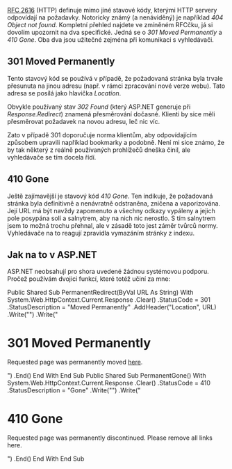 <!-- dcterms:identifier = aspnetcz#38 -->
<!-- dcterms:title = Neznámé leč užitečné stavové kódy HTTP -->
<!-- dcterms:abstract = Stavové kódy 301 (Moved Permanently) a 410 (Gone) -->
<!-- np9:categoryId = 1 -->
<!-- x4w:category = Tipy, triky -->
<!-- np9:authorId = 1 -->
<!-- np9:authorEmail = michal.valasek@altairis.cz -->
<!-- dcterms:creator = Michal Altair Valášek -->
<!-- dcterms:created = 2005-06-07T23:44:56.427+02:00 -->
<!-- dcterms:dateAccepted = 2005-06-07T23:44:56.427+02:00 -->

[RFC 2616](http://www.w3.org/Protocols/rfc2616/rfc2616-sec10.html) (HTTP) definuje mimo jiné stavové kódy, kterými HTTP servery odpovídají na požadavky. Notoricky známý (a nenáviděný) je například *404 Object not found*. Kompletní přehled najdete ve zmíněném RFCčku, já si dovolím upozornit na dva specifické. Jedná se o *301 Moved Permanently* a *410 Gone*. Oba dva jsou užitečné zejména při komunikaci s vyhledávači.

## 301 Moved Permanently

Tento stavový kód se používá v případě, že požadovaná stránka byla trvale přesunuta na jinou adresu (např. v rámci zpracování nové verze webu). Tato adresa se posílá jako hlavička *Location*. 

Obvykle používaný stav *302 Found* (který ASP.NET generuje při *Response.Redirect*) znamená přesměrování dočasné. Klienti by sice měli přesměrovat požadavek na novou adresu, leč nic víc.

Zato v případě 301 doporučuje norma klientům, aby odpovídajícím způsobem upravili například bookmarky a podobně. Není mi sice známo, že by tak některý z reálně používaných prohlížečů dneška činil, ale vyhledávače se tím docela řídí.

## 410 Gone

Ještě zajímavější je stavový kód *410 Gone*. Ten indikuje, že požadovaná stránka byla definitivně a nenávratně odstraněna, zničena a vaporizována. Její URL má být navždy zapomenuto a všechny odkazy vypáleny a jejich pole posypána solí a salnytrem, aby na nich nic nerostlo. S tím salnytrem jsem to možná trochu přehnal, ale v zásadě toto jest záměr tvůrců normy. Vyhledávače na to reagují zpravidla vymazáním stránky z indexu.

## Jak na to v ASP.NET

ASP.NET neobsahují pro shora uvedené žádnou systémovou podporu. Pročež používám dvojici funkcí, které totéž učiní za mne:

Public Shared Sub PermanentRedirect(ByVal URL As String) With System.Web.HttpContext.Current.Response .Clear() .StatusCode = 301 .StatusDescription = "Moved Permanently" .AddHeader("Location", URL) .Write("<html><head><title>301 Moved Permanently</title></head>") .Write("<body><h1>301 Moved Permanently</h1><p>Requested page was permanently moved <a href='" & URL & "'>here</a>.</p></body></html>") .End() End With End Sub Public Shared Sub PermanentGone() With System.Web.HttpContext.Current.Response .Clear() .StatusCode = 410 .StatusDescription = "Gone" .Write("<html><head><title>410 Gone</title></head>") .Write("<body><h1>410 Gone</h1><p>Requested page was permanently discontinued. Please remove all links here.</p></body></html>") .End() End With End Sub 